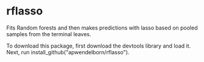 # rflasso
Fits Random forests and then makes predictions with lasso based on pooled samples from the terminal leaves.

To download this package, first download the devtools library and load it. Next, run install_github("apwendelborn/rflasso").
